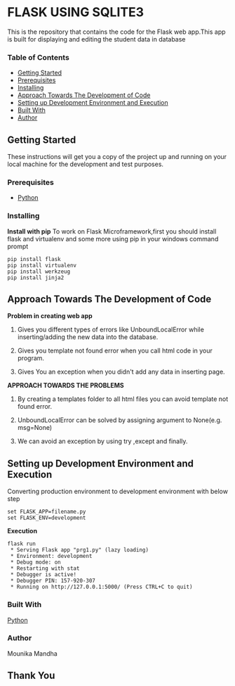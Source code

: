 # FLASK  USING SQLITE3

This is the repository that contains the code for the Flask web app.This app is built for displaying and editing the student data in database

### Table of Contents
* [Getting Started](#getting-started)
* [Prerequisites](#prerequisites)
* [Installing](#installing)
* [Approach Towards The Development of Code](#approach-towards-the-development-of-code)
* [Setting up Development Environment and Execution](setting-up-development-environment-and-execution)
* [Built With](#built-with)
* [Author](#author)

## Getting Started

These instructions will get you a copy of the project up and running on your local machine for the development and test purposes.

### Prerequisites
* [Python](https://www.python.org)

### Installing

**Install with pip**
To work on Flask Microframework,first you should install flask and virtualenv and some more using pip in your windows command prompt

```
pip install flask
pip install virtualenv
pip install werkzeug
pip install jinja2
```

## Approach Towards The Development of Code

**Problem in creating web app**

1. Gives you different types of errors like UnboundLocalError while inserting/adding the new data into the database.

2. Gives you template not found error when you call html code in your program.

3. Gives You an exception when you didn't add any data in inserting page.

**APPROACH TOWARDS THE PROBLEMS**

1. By creating a templates folder to all html files you can avoid template not found error.

2. UnboundLocalError can be solved by assigning argument to None(e.g. msg=None)

3. We can avoid an exception by using try ,except and finally.

## Setting up Development Environment and Execution

Converting production environment to development environment with below step

```
set FLASK_APP=filename.py
set FLASK_ENV=development
```

**Execution**

```
flask run
 * Serving Flask app "prg1.py" (lazy loading)
 * Environment: development
 * Debug mode: on
 * Restarting with stat
 * Debugger is active!
 * Debugger PIN: 157-920-307
 * Running on http://127.0.0.1:5000/ (Press CTRL+C to quit)
 ```

### Built With

[Python](https://www.python.org)

### Author

Mounika Mandha

## Thank You
